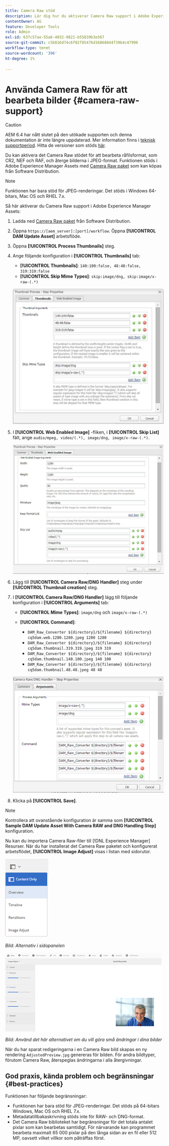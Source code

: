 ```yaml
---
title: Camera Raw stöd
description: Lär dig hur du aktiverar Camera Raw support i Adobe Experience Manager Assets.
contentOwner: AG
feature: Developer Tools
role: Admin
exl-id: 637c57ae-55a6-4032-9821-b55839b3e567
source-git-commit: c5b816d74c6f02f85476d16868844f39b4c47996
workflow-type: tm+mt
source-wordcount: '396'
ht-degree: 1%

---
```


# Använda Camera Raw för att bearbeta bilder {#camera-raw-support}

>[!CAUTION]
>
>AEM 6.4 har nått slutet på den utökade supporten och denna dokumentation är inte längre uppdaterad. Mer information finns i [teknisk supportperiod](https://helpx.adobe.com/support/programs/eol-matrix.html). Hitta de versioner som stöds [här](https://experienceleague.adobe.com/docs/).

Du kan aktivera det Camera Raw stödet för att bearbeta råfilsformat, som CR2, NEF och RAF, och återge bilderna i JPEG-format. Funktionen stöds i Adobe Experience Manager Assets med [Camera Raw paket](https://experience.adobe.com/#/downloads/content/software-distribution/en/aem.html?package=/content/software-distribution/en/details.html/content/dam/aem/public/adobe/packages/aem630/product/assets/aem-assets-cameraraw-pkg) som kan köpas från Software Distribution.

>[!NOTE]
>
>Funktionen har bara stöd för JPEG-renderingar. Det stöds i Windows 64-bitars, Mac OS och RHEL 7.x.

Så här aktiverar du Camera Raw support i Adobe Experience Manager Assets:

1. Ladda ned [Camera Raw paket](https://experience.adobe.com/#/downloads/content/software-distribution/en/aem.html?package=/content/software-distribution/en/details.html/content/dam/aem/public/adobe/packages/aem630/product/assets/aem-assets-cameraraw-pkg) från Software Distribution.

1. Öppna `https://[aem_server]:[port]/workflow`. Öppna **[!UICONTROL DAM Update Asset]** arbetsflöde.

1. Öppna **[!UICONTROL Process Thumbnails]** steg.

1. Ange följande konfiguration i **[!UICONTROL Thumbnails]** tab:

   * **[!UICONTROL Thumbnails]**: `140:100:false, 48:48:false, 319:319:false`
   * **[!UICONTROL Skip Mime Types]**: `skip:image/dng, skip:image/x-raw-(.*)`

   ![klibbig](assets/chlimage_1-334.png)

1. I **[!UICONTROL Web Enabled Image]** -fliken, i **[!UICONTROL Skip List]** fält, ange `audio/mpeg, video/(.*), image/dng, image/x-raw-(.*)`.

   ![klibbig](assets/chlimage_1-335.png)

1. Lägg till **[!UICONTROL Camera Raw/DNG Handler]** steg under **[!UICONTROL Thumbnail creation]** steg.

1. I **[!UICONTROL Camera Raw/DNG Handler]** lägg till följande konfiguration i **[!UICONTROL Arguments]** tab:

   * **[!UICONTROL Mime Types]**: `image/dng` och `image/x-raw-(.*)`
   * **[!UICONTROL Command]**:

      * `DAM_Raw_Converter ${directory}/${filename} ${directory} cq5dam.web.1280.1280.jpeg 1280 1280`
      * `DAM_Raw_Converter ${directory}/${filename} ${directory} cq5dam.thumbnail.319.319.jpeg 319 319`
      * `DAM_Raw_Converter ${directory}/${filename} ${directory} cq5dam.thumbnail.140.100.jpeg 140 100`
      * `DAM_Raw_Converter ${directory}/${filename} ${directory} cq5dam.thumbnail.48.48.jpeg 48 48`

   ![chlimage_1-336](assets/chlimage_1-336.png)

1. Klicka på **[!UICONTROL Save]**.

>[!NOTE]
>
>Kontrollera att ovanstående konfiguration är samma som **[!UICONTROL Sample DAM Update Asset With Camera RAW and DNG Handling Step]** konfiguration.

Nu kan du importera Camera Raw-filer till [!DNL Experience Manager] Resurser. När du har installerat det Camera Raw paketet och konfigurerat arbetsflödet, **[!UICONTROL Image Adjust]** visas i listan med sidorutor.

![chlimage_1-337](assets/chlimage_1-337.png)

*Bild: Alternativ i sidopanelen*

![chlimage_1-338](assets/chlimage_1-338.png)

*Bild: Använd det här alternativet om du vill göra små ändringar i dina bilder*

När du har sparat redigeringarna i en Camera Raw bild skapas en ny rendering `AdjustedPreview.jpg` genereras för bilden. För andra bildtyper, förutom Camera Raw, återspeglas ändringarna i alla återgivningar.

## God praxis, kända problem och begränsningar {#best-practices}

Funktionen har följande begränsningar:

* Funktionen har bara stöd för JPEG-renderingar. Det stöds på 64-bitars Windows, Mac OS och RHEL 7.x.
* Metadatatillbakaskrivning stöds inte för RAW- och DNG-format.
* Det Camera Raw biblioteket har begränsningar för det totala antalet pixlar som kan bearbetas samtidigt. För närvarande kan programmet bearbeta maximalt 65 000 pixlar på den långa sidan av en fil eller 512 MP, oavsett vilket villkor som påträffas först.
